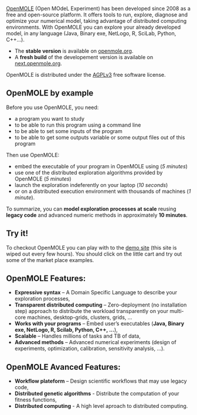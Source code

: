 [OpenMOLE](http://www.openmole.org) (Open MOdeL Experiment) has been developed since 2008 as a free and open-source platform. It offers tools to run, explore, diagnose and optimize your numerical model, taking advantage of distributed computing environments. With OpenMOLE you can explore your already developed model, in any language (Java, Binary exe, NetLogo, R, SciLab, Python, C++...). 

* The __stable version__ is available on [openmole.org](http://openmole.org).
* A __fresh build__ of the developement version is available on [next.openmole.org](http://next.openmole.org).

OpenMOLE is distributed under the [AGPLv3](http://www.gnu.org/licenses/agpl.html) free software license.

## OpenMOLE by example ##

Before you use OpenMOLE, you need:
  * a program you want to study
  * to be able to run this program using a command line
  * to be able to set some inputs of the program
  * to be able to get some outputs variable or some output files out of this program

Then use OpenMOLE:
  * embed the executable of your program in OpenMOLE using (*5 minutes*)
  * use one of the distributed exploration algorithms provided by OpenMOLE (*5 minutes*)
  * launch the exploration indeferently on your laptop (*10 seconds*)
  * or on a distributed execution environment with thousands of machines (*1 minute*).

To summarize, you can **model exploration processes at scale** reusing **legacy code** and advanced numeric methods in approximately **10 minutes**.

## Try it! ##

To checkout OpenMOLE you can play with to the [demo site](http://demo.openmole.org) (this site is wiped out every few hours). You should click on the little cart and try out some of the market place examples.

## OpenMOLE Features: ##

  - **Expressive syntax** – A Domain Specific Language to describe your exploration processes,
  - **Transparent distributed computing** – Zero-deployment (no installation step) approach to distribute the workload transparently on your multi-core machines, desktop-grids, clusters, grids, ...
  - **Works with your programs** – Embed user’s executables (**Java, Binary exe, NetLogo, R, Scilab, Python, C++, ...**),
  - **Scalable** – Handles millions of tasks and TB of data,
  - **Advanced methods** – Advanced numerical experiments (design of experiments, optimization, calibration, sensitivity analysis, ...).

## OpenMOLE Avanced Features: ##

  - **Workflow plateform** – Design scientific workflows that may use legacy code,
  - **Distributed genetic algorithms** - Distribute the computation of your fitness functions,
  - **Distributed computing** - A high level aproach to distributed computing.

